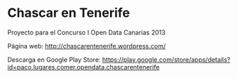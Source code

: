 Chascar en Tenerife
=================

Proyecto para el Concurso I Open Data Canarias 2013

Página web: http://chascarentenerife.wordpress.com/

Descarga en Google Play Store: https://play.google.com/store/apps/details?id=paco.lugares.comer.opendata.chascarentenerife
